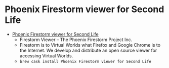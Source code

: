 # Phoenix Firestorm viewer for Second Life
- [Phoenix Firestorm viewer for Second Life](https://www.firestormviewer.org/)
  -  Firestorm Viewer – The Phoenix Firestorm Project Inc.
  - Firestorm is to Virtual Worlds what Firefox and Google Chrome is to the Internet. We develop and distribute an open source viewer for accessing Virtual Worlds.
  - `brew cask install Phoenix Firestorm viewer for Second Life`
